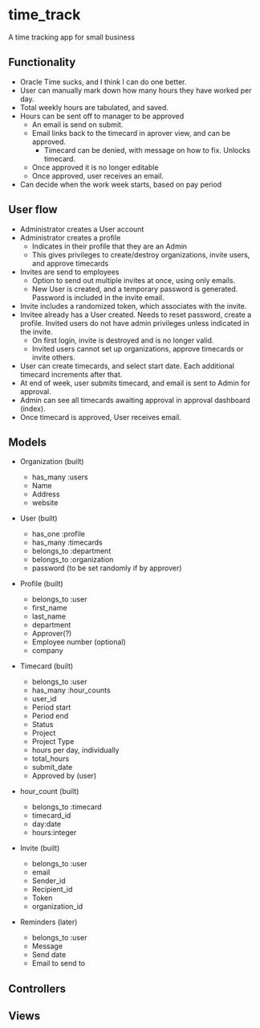 # time_track
A time tracking app for small business

## Functionality
* Oracle Time sucks, and I think I can do one better.
* User can manually mark down how many hours they have worked per day.
* Total weekly hours are tabulated, and saved.
* Hours can be sent off to manager to be approved
	- An email is send on submit.
	- Email links back to the timecard in aprover view, and can be approved.
		- Timecard can be denied, with message on how to fix. Unlocks timecard.
	- Once approved it is no longer editable
	- Once approved, user receives an email.
* Can decide when the work week starts, based on pay period

## User flow
* Administrator creates a User account
* Administrator creates a profile
	- Indicates in their profile that they are an Admin
	- This gives privileges to create/destroy organizations, invite users, and approve timecards
* Invites are send to employees
	- Option to send out multiple invites at once, using only emails.
	- New User is created, and a temporary password is generated. Password is included in the invite email.
* Invite includes a randomized token, which associates with the invite.
* Invitee already has a User created. Needs to reset password, create a profile. Invited users do not have admin privileges unless indicated in the invite.
	- On first login, invite is destroyed and is no longer valid.
	- Invited users cannot set up organizations, approve timecards or invite others.
* User can create timecards, and select start date. Each additional timecard increments after that.
* At end of week, user submits timecard, and email is sent to Admin for approval.
* Admin can see all timecards awaiting approval in approval dashboard (index).
* Once timecard is approved, User receives email.

## Models
* Organization (built)
	* has_many :users
	- Name
	- Address
	- website

* User (built)
	* has_one :profile
	* has_many :timecards
	* belongs_to :department
	* belongs_to :organization
	- password (to be set randomly if by approver)

* Profile (built)
	* belongs_to :user
	- first_name
	- last_name
	- department
	- Approver(?)
	- Employee number (optional)
	- company

* Timecard (built)
	* belongs_to :user
	* has_many :hour_counts
	- user_id
	- Period start
	- Period end
	- Status
	- Project
	- Project Type
	- hours per day, individually
	- total_hours
	- submit_date
	- Approved by (user)

* hour_count (built)
	* belongs_to :timecard
	- timecard_id
	- day:date
	- hours:integer

* Invite (built)
	* belongs_to :user
	- email
	- Sender_id
	- Recipient_id
	- Token
	- organization_id

* Reminders (later)
	* belongs_to :user
	- Message
	- Send date
	- Email to send to

## Controllers

## Views